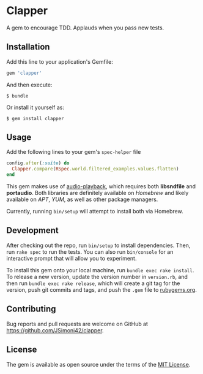 # Clapper

A gem to encourage TDD. Applauds when you pass new tests.

## Installation

Add this line to your application's Gemfile:

```ruby
gem 'clapper'
```

And then execute:

    $ bundle

Or install it yourself as:

    $ gem install clapper

## Usage

Add the following lines to your gem's `spec-helper` file

```ruby
config.after(:suite) do
  Clapper.compare(RSpec.world.filtered_examples.values.flatten)
end
```

This gem makes use of [audio-playback](https://github.com/arirusso/audio-playback), which requires both **libsndfile** and **portaudio**.
Both libraries are definitely available on *Homebrew* and likely available on *APT*, *YUM*, as well as other package managers.

Currently, running `bin/setup` will attempt to install both via Homebrew.

## Development

After checking out the repo, run `bin/setup` to install dependencies. Then, run `rake spec` to run the tests. You can also run `bin/console` for an interactive prompt that will allow you to experiment.

To install this gem onto your local machine, run `bundle exec rake install`. To release a new version, update the version number in `version.rb`, and then run `bundle exec rake release`, which will create a git tag for the version, push git commits and tags, and push the `.gem` file to [rubygems.org](https://rubygems.org).

## Contributing

Bug reports and pull requests are welcome on GitHub at https://github.com/JSimoni42/clapper.

## License

The gem is available as open source under the terms of the [MIT License](http://opensource.org/licenses/MIT).
